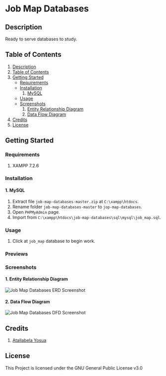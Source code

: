 # Job Map Databases

## Description

Ready to serve databases to study.

## Table of Contents

1. [Description](#description)
2. [Table of Contents](#table-of-contents)
3. [Getting Started](#getting-started)
   - [Requirements](#requirements)
   - [Installation](#installation)
     1. [MySQL](#1-mysql)
   - [Usage](#usage)
   - [Screenshots](#screenshots)
     1. [Entity Relationship Diagram](#1-entity-relationship-diagram)
     2. [Data Flow Diagram](#2-data-flow-diagram)
4. [Credits](#credits)
5. [License](#license)

## Getting Started

### Requirements

1. XAMPP 7.2.6

### Installation

#### 1. MySQL

1. Extract file ```job-map-databases-master.zip``` at ```C:\xampp\htdocs```.
2. Rename folder ```job-map-databases-master``` to ```jop-map-databases```.
3. Open ```PHPMyAdmin``` page.
4. Import from ```C:\xampp\htdocs\job-map-databases\sql\mysql\job_map.sql```.

### Usage

1. Click at ```job_map``` database to begin work.

### Previews

### Screenshots

#### 1. Entity Relationship Diagram

![Job Map Databases ERD Screenshot](https://justanaivedreamer.files.wordpress.com/2019/03/job-map-physical-erd.png)

#### 2. Data Flow Diagram

![Job Map Databases DFD Screenshot](https://justanaivedreamer.files.wordpress.com/2019/03/job-map-data-flow-diagram.png)

## Credits

1. [Atallabela Yosua](https://github.com/A-Naive-Dreamer)

## License

This Project is licensed under the GNU General Public License v3.0
